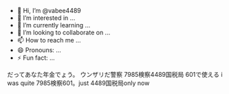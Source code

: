 - 👋 Hi, I’m @vabee4489
- 👀 I’m interested in ...
- 🌱 I’m currently learning ...
- 💞️ I’m looking to collaborate on ...
- 📫 How to reach me ...
- 😄 Pronouns: ...
- ⚡ Fun fact: ...

<!---
vabee4489/vabee4489 is a ✨ special ✨ repository because its `README.md` (this file) appears on your GitHub profile.
You can click the Preview link to take a look at your changes.
--->
だってあなた年金でょう。
ウンザリだ警察
7985検察4489国税局
 601で使える
i was quite 7985検察601。just 4489国税局only now

